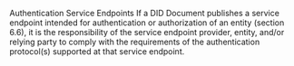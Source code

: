 Authentication Service Endpoints If a DID Document publishes a service endpoint intended for authentication or authorization of an entity (section 6.6), it is the responsibility of the service endpoint provider, entity, and/or relying party to comply with the requirements of the authentication protocol(s) supported at that service endpoint.

